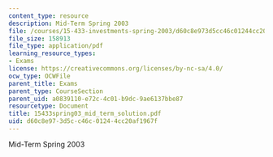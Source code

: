 ```yaml
---
content_type: resource
description: Mid-Term Spring 2003
file: /courses/15-433-investments-spring-2003/d60c8e973d5cc46c01244cc20af1967f_15433spring03_mid_term_solution.pdf
file_size: 158913
file_type: application/pdf
learning_resource_types:
- Exams
license: https://creativecommons.org/licenses/by-nc-sa/4.0/
ocw_type: OCWFile
parent_title: Exams
parent_type: CourseSection
parent_uid: a0839110-e72c-4c01-b9dc-9ae6137bbe87
resourcetype: Document
title: 15433spring03_mid_term_solution.pdf
uid: d60c8e97-3d5c-c46c-0124-4cc20af1967f
---
```

Mid-Term Spring 2003